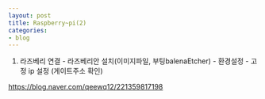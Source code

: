 ```yaml
---
layout: post
title: Raspberry~pi(2)
categories:
- blog
---
```



1. 라즈베리 연결 - 라즈베리안 설치(이미지파일, 부팅balenaEtcher) - 환경설정 - 고정 ip 설정 (게이트주소 확인)

https://blog.naver.com/qeewq12/221359817198

